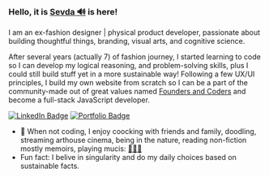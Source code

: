 ### Hello, it is [Sevda 🔊](https://namedrop.io/sevdashukrieva) is here! 

I am an ex-fashion designer | physical product developer, passionate about building thoughtful things, branding, visual arts, and cognitive science.

After several years (actually 7) of fashion journey, I started learning to code so I can develop my logical reasoning, and 
problem-solving skills, plus I could still build stuff yet in a more sustainable way! Following a few UX/UI principles, 
I build my own website from scratch so I can be a part of the community-made out of great values named [Founders and Coders](https://www.foundersandcoders.com/) 
and become a full-stack JavaScript developer. 

[![LinkedIn Badge](https://img.shields.io/badge/LinkedIn-sshukrieva-informational?style=flat-square&logo=linkedin&logoColor=white&color=0D76A8)](https://www.linkedin.com/in/sshukrieva/) [![Portfolio Badge](https://img.shields.io/badge/Portfolio-sevdas-informational?style=flat-square&logoColor=f4f6ef&color=fa2806)](https://sevdas.github.io/portfolio/)





- 💁 When not coding, I enjoy coocking with friends and family, doodling, streaming arthouse cinema, being in the nature, reading non-fiction mostly memoirs, playing mucis: [🎵🎵🎵](https://open.spotify.com/user/ss_official)
- Fun fact: I belive in singularity and do my daily choices based on sustainable facts. 

